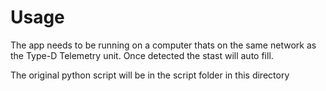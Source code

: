 # Usage

The app needs to be running on a computer thats on the same network as the Type-D Telemetry unit. Once detected the stast will auto fill.

The original python script will be in the script folder in this directory
